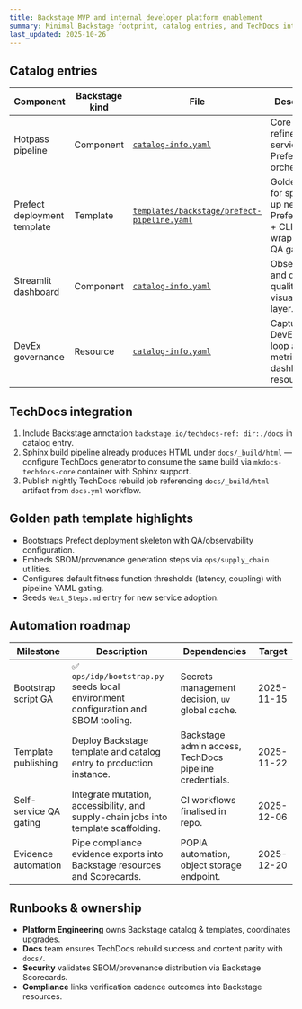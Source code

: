 ```yaml
---
title: Backstage MVP and internal developer platform enablement
summary: Minimal Backstage footprint, catalog entries, and TechDocs integration for Hotpass.
last_updated: 2025-10-26
---
```


## Catalog entries

| Component                   | Backstage kind | File                                                                                           | Description                                                               |
| --------------------------- | -------------- | ---------------------------------------------------------------------------------------------- | ------------------------------------------------------------------------- |
| Hotpass pipeline            | Component      | [`catalog-info.yaml`](../../catalog-info.yaml)                                                 | Core data refinement service with Prefect orchestration.                  |
| Prefect deployment template | Template       | [`templates/backstage/prefect-pipeline.yaml`](../../templates/backstage/prefect-pipeline.yaml) | Golden path for spinning up new Prefect flow + CLI wrapper with QA gates. |
| Streamlit dashboard         | Component      | [`catalog-info.yaml`](../../catalog-info.yaml)                                                 | Observability and data quality visualisation layer.                       |
| DevEx governance            | Resource       | [`catalog-info.yaml`](../../catalog-info.yaml)                                                 | Captures DevEx review loop and metrics dashboard resources.               |

## TechDocs integration

1. Include Backstage annotation `backstage.io/techdocs-ref: dir:./docs` in catalog entry.
2. Sphinx build pipeline already produces HTML under `docs/_build/html` — configure TechDocs generator to consume the same build via `mkdocs-techdocs-core` container with Sphinx support.
3. Publish nightly TechDocs rebuild job referencing `docs/_build/html` artifact from `docs.yml` workflow.

## Golden path template highlights

- Bootstraps Prefect deployment skeleton with QA/observability configuration.
- Embeds SBOM/provenance generation steps via `ops/supply_chain` utilities.
- Configures default fitness function thresholds (latency, coupling) with pipeline YAML gating.
- Seeds `Next_Steps.md` entry for new service adoption.

## Automation roadmap

| Milestone              | Description                                                                           | Dependencies                                           | Target     |
| ---------------------- | ------------------------------------------------------------------------------------- | ------------------------------------------------------ | ---------- |
| Bootstrap script GA    | ✅ `ops/idp/bootstrap.py` seeds local environment configuration and SBOM tooling. | Secrets management decision, `uv` global cache.        | 2025-11-15 |
| Template publishing    | Deploy Backstage template and catalog entry to production instance.                   | Backstage admin access, TechDocs pipeline credentials. | 2025-11-22 |
| Self-service QA gating | Integrate mutation, accessibility, and supply-chain jobs into template scaffolding.   | CI workflows finalised in repo.                        | 2025-12-06 |
| Evidence automation    | Pipe compliance evidence exports into Backstage resources and Scorecards.             | POPIA automation, object storage endpoint.             | 2025-12-20 |

## Runbooks & ownership

- **Platform Engineering** owns Backstage catalog & templates, coordinates upgrades.
- **Docs** team ensures TechDocs rebuild success and content parity with `docs/`.
- **Security** validates SBOM/provenance distribution via Backstage Scorecards.
- **Compliance** links verification cadence outcomes into Backstage resources.
